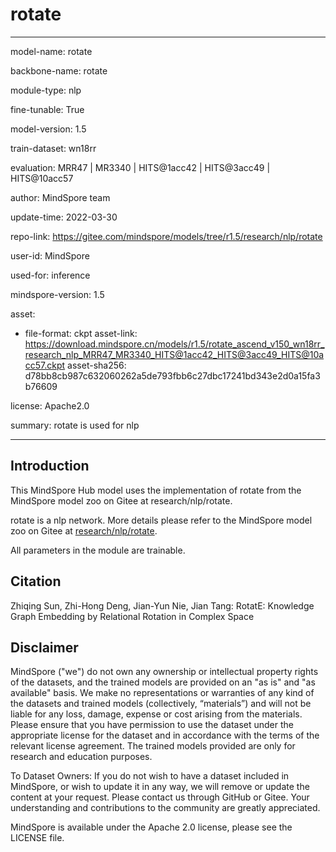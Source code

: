 # rotate

---

model-name: rotate

backbone-name: rotate

module-type: nlp

fine-tunable: True

model-version: 1.5

train-dataset: wn18rr

evaluation: MRR47 | MR3340 | HITS@1acc42 | HITS@3acc49 | HITS@10acc57

author: MindSpore team

update-time: 2022-03-30

repo-link: <https://gitee.com/mindspore/models/tree/r1.5/research/nlp/rotate>

user-id: MindSpore

used-for: inference

mindspore-version: 1.5

asset:

-
    file-format: ckpt
    asset-link: <https://download.mindspore.cn/models/r1.5/rotate_ascend_v150_wn18rr_research_nlp_MRR47_MR3340_HITS@1acc42_HITS@3acc49_HITS@10acc57.ckpt>
    asset-sha256: d78bb8cb987c632060262a5de793fbb6c27dbc17241bd343e2d0a15fa3b76609

license: Apache2.0

summary: rotate is used for nlp

---

## Introduction

This MindSpore Hub model uses the implementation of rotate from the MindSpore model zoo on Gitee at research/nlp/rotate.

rotate is a nlp network. More details please refer to the MindSpore model zoo on Gitee at [research/nlp/rotate](https://gitee.com/mindspore/models/blob/r1.5/research/nlp/rotate/README_CN.md).

All parameters in the module are trainable.

## Citation

Zhiqing Sun, Zhi-Hong Deng, Jian-Yun Nie, Jian Tang: RotatE: Knowledge Graph Embedding by Relational Rotation in Complex Space

## Disclaimer

MindSpore ("we") do not own any ownership or intellectual property rights of the datasets, and the trained models are provided on an "as is" and "as available" basis. We make no representations or warranties of any kind of the datasets and trained models (collectively, “materials”) and will not be liable for any loss, damage, expense or cost arising from the materials. Please ensure that you have permission to use the dataset under the appropriate license for the dataset and in accordance with the terms of the relevant license agreement. The trained models provided are only for research and education purposes.

To Dataset Owners: If you do not wish to have a dataset included in MindSpore, or wish to update it in any way, we will remove or update the content at your request. Please contact us through GitHub or Gitee. Your understanding and contributions to the community are greatly appreciated.

MindSpore is available under the Apache 2.0 license, please see the LICENSE file.
